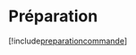 # Préparation

[!include[preparationcommande](preparation.preparationcommande.autogen.md)]






























































































